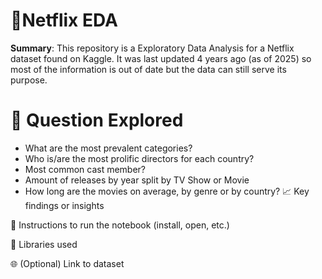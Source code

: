 # 📌Netflix EDA
**Summary**: This repository is a Exploratory Data Analysis for a Netflix dataset found on Kaggle. It was last updated 4 years ago (as of 2025) so most of the information is out of date but the data can still serve its purpose.

# 🎯 Question Explored

- What are the most prevalent categories?
- Who is/are the most prolific directors for each country?
- Most common cast member?
- Amount of releases by year split by TV Show or Movie
- How long are the movies on average, by genre or by country?
📈 Key findings or insights

📂 Instructions to run the notebook (install, open, etc.)

🧠 Libraries used

🌐 (Optional) Link to dataset